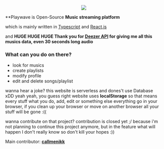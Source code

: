 <div align="center">
    <img src="https://i.ibb.co/tMkN615/forreadme.png">
</div>

**Playwave is Open-Source **Music streaming platform** 

which is mainly written in [Typescript](https://github.com/microsoft/TypeScript) and [React.js](https://github.com/facebook/react)

and **HUGE HUGE HUGE Thank you for [Deezer API](https://www.deezer.com/us/) for giving me all this musics data, even 30 seconds long audio**

### What can you do on there?
* look for musics 
* create playlists
* modify profile
* edit and delete songs/playlist

wanna hear a joke? this website is serverless and dones't use Database xDD
yeah yeah, you guess right website uses **localStorage** so that means every stuff what you do, add, edit or something else everything go in your browser, if you clean up your browser or move on another browser all your stuff will be gone :((

wanna contribute on that project? contribution is closed yet ;/ because i'm not planning to continue this project anymore, but in the feature what will happen I don't really know so don't kill your hopes :))

Main contributor: **[callmenikk](https://github.com/callmenikk)**